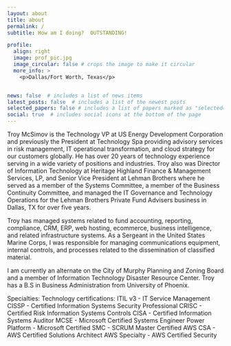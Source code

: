 ```yaml
---
layout: about
title: about
permalink: /
subtitle: How am I doing?  OUTSTANDING!

profile:
  align: right
  image: prof_pic.jpg
  image_circular: false # crops the image to make it circular
  more_info: >
    <p>Dallas/Fort Worth, Texas</p>


news: false  # includes a list of news items
latest_posts: false  # includes a list of the newest posts
selected_papers: false # includes a list of papers marked as "selected={true}"
social: true  # includes social icons at the bottom of the page
---
```


Troy McSimov is the Technology VP at US Energy Development Corporation and previously the President at Technology Spa providing advisory services in risk management, IT operational transformation, and cloud strategy for our customers globally. He has over 20 years of technology experience serving in a wide variety of positions and industries. Troy also was Director of Information Technology at Heritage Highland Finance & Management Services, LP, and Senior Vice President at Lehman Brothers where he served as a member of the Systems Committee, a member of the Business Continuity Committee, and managed the IT Governance and Technology Operations for the Lehman Brothers Private Fund Advisers business in Dallas, TX for over five years.

Troy has managed systems related to fund accounting, reporting, compliance, CRM, ERP, web hosting, ecommerce, business intelligence, and related infrastructure systems. As a Sergeant in the United States Marine Corps, I was responsible for managing communications equipment, internal controls, and processes related to the dissemination of classified material.

I am currently an alternate on the City of Murphy Planning and Zoning Board and a member of Information Technology Disaster Resource Center. Troy has a B.S in Business Administration from University of Phoenix.

Specialties: Technology certifications:
ITIL v3 - IT Service Management
CISSP - Certified Information Systems Security Professional
CRISC - Certified Risk Information Systems Controls
CISA - Certified Information Systems Auditor
MCSE - Microsoft Certified Systems Engineer
Power Platform - Microsoft Certified
SMC - SCRUM Master Certified
AWS CSA - AWS Certified Solutions Architect
AWS Specialty - AWS Certified Security
